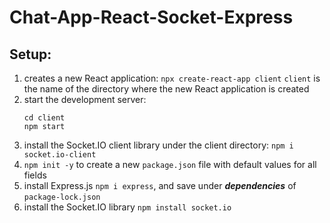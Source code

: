 # Chat-App-React-Socket-Express

## Setup:

1. creates a new React application: `npx create-react-app client`
   `client` is the name of the directory where the new React application is created
2. start the development server:
   ```
   cd client
   npm start
   ```
3. install the Socket.IO client library under the client directory: `npm i socket.io-client`
4. `npm init -y` to create a new `package.json` file with default values for all fields
5. install Express.js `npm i express`, and save under **_dependencies_** of `package-lock.json`
6. install the Socket.IO library `npm install socket.io`
